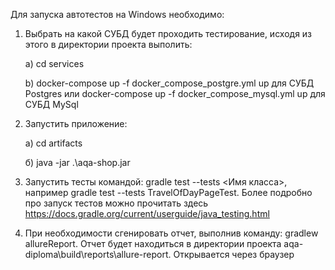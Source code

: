 Для запуска автотестов на Windows необходимо:
1) Выбрать на какой СУБД будет проходить тестирование, исходя из этого в директории проекта выполить:

    а) cd services
    
    b) docker-compose up -f docker_compose_postgre.yml up для СУБД Postgres 
       или docker-compose up -f docker_compose_mysql.yml up для СУБД MySql

2) Запустить приложение:

    a) cd artifacts
    
    б) java -jar .\aqa-shop.jar

3) Запустить тесты командой:
    gradle test --tests <Имя класса>, например gradle test --tests  TravelOfDayPageTest.
    Более подробно про запуск тестов можно прочитать здесь https://docs.gradle.org/current/userguide/java_testing.html

4) При необходимости сгенировать отчет, выполнив команду:
    gradlew allureReport. Отчет будет находиться в директории проекта aqa-diploma\build\reports\allure-report.
    Открывается через браузер